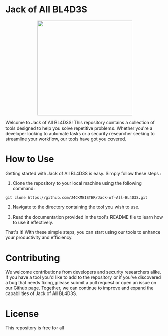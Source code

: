# Jack of All BL4D3S
<p align="center">
 <img src="https://user-images.githubusercontent.com/78603128/227732548-081136c8-e227-4146-8f78-92e784313e0c.gif"  width="300" height="300">
</p>
Welcome to Jack of All BL4D3S! This repository contains a collection of tools designed to help you solve repetitive problems. Whether you're a developer looking to automate tasks or a security researcher seeking to streamline your workflow, our tools have got you covered.

# How to Use
Getting started with Jack of All BL4D3S is easy. Simply follow these steps :

1. Clone the repository to your local machine using the following command:
```
git clone https://github.com/J4CKMEISTER/Jack-of-All-BL4D3S.git
```
2. Navigate to the directory containing the tool you wish to use.

3. Read the documentation provided in the tool's README file to learn how to use it effectively.

That's it! With these simple steps, you can start using our tools to enhance your productivity and efficiency.

# Contributing
We welcome contributions from developers and security researchers alike. If you have a tool you'd like to add to the repository or if you've discovered a bug that needs fixing, please submit a pull request or open an issue on our Github page. Together, we can continue to improve and expand the capabilities of Jack of All BL4D3S.

# License
This repository is free for all
